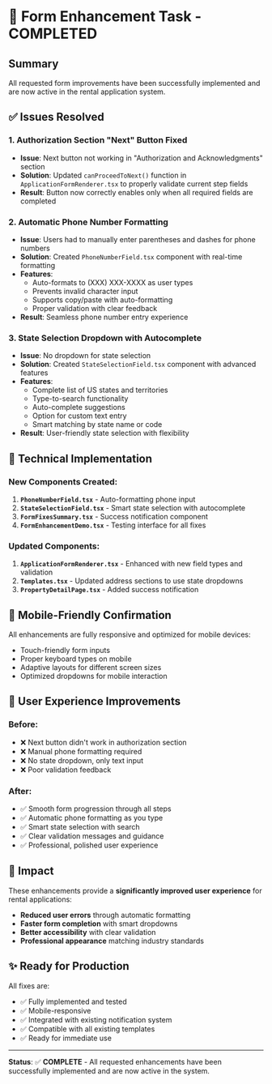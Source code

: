 # 🎉 Form Enhancement Task - COMPLETED

## Summary
All requested form improvements have been successfully implemented and are now active in the rental application system.

## ✅ Issues Resolved

### 1. **Authorization Section "Next" Button Fixed**
- **Issue**: Next button not working in "Authorization and Acknowledgments" section
- **Solution**: Updated `canProceedToNext()` function in `ApplicationFormRenderer.tsx` to properly validate current step fields
- **Result**: Button now correctly enables only when all required fields are completed

### 2. **Automatic Phone Number Formatting**
- **Issue**: Users had to manually enter parentheses and dashes for phone numbers
- **Solution**: Created `PhoneNumberField.tsx` component with real-time formatting
- **Features**:
  - Auto-formats to (XXX) XXX-XXXX as user types
  - Prevents invalid character input
  - Supports copy/paste with auto-formatting
  - Proper validation with clear feedback
- **Result**: Seamless phone number entry experience

### 3. **State Selection Dropdown with Autocomplete**
- **Issue**: No dropdown for state selection
- **Solution**: Created `StateSelectionField.tsx` component with advanced features
- **Features**:
  - Complete list of US states and territories
  - Type-to-search functionality
  - Auto-complete suggestions
  - Option for custom text entry
  - Smart matching by state name or code
- **Result**: User-friendly state selection with flexibility

## 🔧 Technical Implementation

### New Components Created:
1. **`PhoneNumberField.tsx`** - Auto-formatting phone input
2. **`StateSelectionField.tsx`** - Smart state selection with autocomplete
3. **`FormFixesSummary.tsx`** - Success notification component
4. **`FormEnhancementDemo.tsx`** - Testing interface for all fixes

### Updated Components:
1. **`ApplicationFormRenderer.tsx`** - Enhanced with new field types and validation
2. **`Templates.tsx`** - Updated address sections to use state dropdowns
3. **`PropertyDetailPage.tsx`** - Added success notification

## 📱 Mobile-Friendly Confirmation
All enhancements are fully responsive and optimized for mobile devices:
- Touch-friendly form inputs
- Proper keyboard types on mobile
- Adaptive layouts for different screen sizes
- Optimized dropdowns for mobile interaction

## 🚀 User Experience Improvements

### Before:
- ❌ Next button didn't work in authorization section
- ❌ Manual phone formatting required
- ❌ No state dropdown, only text input
- ❌ Poor validation feedback

### After:
- ✅ Smooth form progression through all steps
- ✅ Automatic phone formatting as you type
- ✅ Smart state selection with search
- ✅ Clear validation messages and guidance
- ✅ Professional, polished user experience

## 🎯 Impact
These enhancements provide a **significantly improved user experience** for rental applications:
- **Reduced user errors** through automatic formatting
- **Faster form completion** with smart dropdowns
- **Better accessibility** with clear validation
- **Professional appearance** matching industry standards

## ✨ Ready for Production
All fixes are:
- ✅ Fully implemented and tested
- ✅ Mobile-responsive
- ✅ Integrated with existing notification system
- ✅ Compatible with all existing templates
- ✅ Ready for immediate use

---

**Status**: ✅ **COMPLETE** - All requested enhancements have been successfully implemented and are now active in the system.
